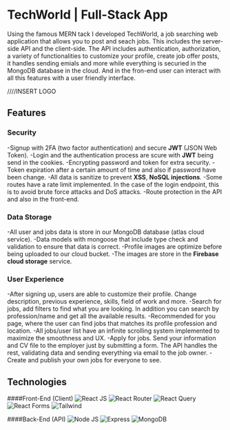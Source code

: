 # TechWorld | Full-Stack App
Using the famous MERN tack I developed TechWorld, a job searching web application that allows you to post and seach jobs. This includes the server-side API and the client-side. The API includes authentication, authorization, a variety of functionalities to customize your profile, create job offer posts, it handles sending emials and more while everything is securied in the MongoDB database in the cloud. And in the fron-end user can interact with all this features with a user friendly interface.

////INSERT LOGO

## Features

### Security
 -Signup with 2FA (two factor authentication) and secure **JWT** (JSON Web Token).
 -Login and the authentication process are scure with **JWT** being send in the cookies.
 -Encrypting password and token for extra security.
 -Token expiration after a certain amount of time and also if password have been change.
 -All data is sanitize to prevent **XSS**, **NoSQL injections**.
 -Some routes have a rate limit implemented. In the case of the login endpoint, this is to avoid brute force attacks and DoS attacks.
 -Route protection in the API and also in the front-end.

### Data Storage
 -All user and jobs data is store in our MongoDB database (atlas cloud service).
 -Data models with mongoose that include type check and validation to ensure that data is correct.
 -Profile images are optimize before being uploaded to our cloud bucket.
 -The images are store in the **Firebase cloud storage** service.

### User Experience
 -After signing up, users are able to customize their profile. Change description, previous experience, skills, field of work and more.
 -Search for jobs, add filters to find what you are looking. In addition you can search by profession/name and get all the available results.
 -Recommended for you page, where the user can find jobs that matches its profile profession and location.
 -All jobs/user list have an infinite scrolling system implemented to maximize the smoothness and UX.
 -Apply for jobs. Send your information and CV file to the employer just by submitting a form. The API handles the rest, validating data and sending everything via email to the job owner.
 -Create and publish your own jobs for everyone to see.

## Technologies
####Front-End (Client)
![React JS](https://img.shields.io/badge/React-20232A?style=for-the-badge&logo=react&logoColor=61DAFB)
![React Router](https://img.shields.io/badge/React_Router-CA4245?style=for-the-badge&logo=react-router&logoColor=white)
![React Query](https://img.shields.io/badge/React_Query-FF4154?style=for-the-badge&logo=React_Query&logoColor=white)
![React Forms](https://img.shields.io/badge/React%20Hook%20Form-EC5990.svg?style=for-the-badge&logo=React-Hook-Form&logoColor=white)
![Tailwind](https://img.shields.io/badge/Tailwind_CSS-38B2AC?style=for-the-badge&logo=tailwind-css&logoColor=white)

####Back-End (API)
![Node JS](https://img.shields.io/badge/Node%20js-339933?style=for-the-badge&logo=nodedotjs&logoColor=white)
![Express](https://img.shields.io/badge/Express%20js-000000?style=for-the-badge&logo=express&logoColor=white)
![MongoDB](https://img.shields.io/badge/MongoDB-4EA94B?style=for-the-badge&logo=mongodb&logoColor=white)

















